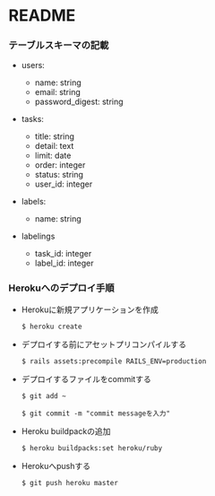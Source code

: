 # README

### テーブルスキーマの記載

- users:  
  - name: string  
  - email: string
  - password_digest: string

- tasks:  
  - title: string  
  - detail: text
  - limit: date
  - order: integer  
  - status: string  
  - user_id: integer     

- labels:
  - name: string  

- labelings
  - task_id: integer  
  - label_id: integer

### Herokuへのデプロイ手順

- Herokuに新規アプリケーションを作成

    `$ heroku create`

- デプロイする前にアセットプリコンパイルする

    `$ rails assets:precompile RAILS_ENV=production`

- デプロイするファイルをcommitする

  `$ git add ~ `

  `$ git commit -m "commit messageを入力"`

- Heroku buildpackの追加

  `$ heroku buildpacks:set heroku/ruby`
  
- Herokuへpushする
 
  `$ git push heroku master`
